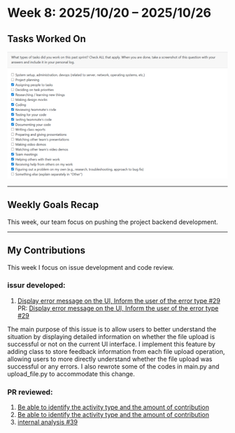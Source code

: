 # Week 8: 2025/10/20 – 2025/10/26

## Tasks Worked On
![Week8 Project Log](img/week8.png)

---

## Weekly Goals Recap
This week, our team focus on pushing the project backend development.

---

## My Contributions
This week I focus on issue development and code review.

### issur developed:
1. [Display error message on the UI, Inform the user of the error type #29](https://github.com/COSC-499-W2025/capstone-project-team-9/issues/33)
PR: [Display error message on the UI, Inform the user of the error type #29](https://github.com/COSC-499-W2025/capstone-project-team-9/pull/79)

The main purpose of this issue is to allow users to better understand the situation by displaying detailed information on whether the file upload is successful or not on the current UI interface.
I implement this feature by adding class to store feedback information from each file upload operation, allowing users to more directly understand whether the file upload was successful or any errors.
I also rewrote some of the codes in main.py and upload_file.py to accommodate this change.

### PR reviewed: 
1. [Be able to identify the activity type and the amount of contribution](https://github.com/COSC-499-W2025/capstone-project-team-9/pull/75)
2. [Be able to identify the activity type and the amount of contribution](https://github.com/COSC-499-W2025/capstone-project-team-9/pull/83)
3. [internal analysis #39](https://github.com/COSC-499-W2025/capstone-project-team-9/pull/78)
